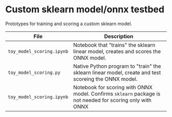 # Custom sklearn model/onnx testbed

Prototypes for training and scoring a custom sklearn model.

| File                      | Description                                                                                                |
|---------------------------|------------------------------------------------------------------------------------------------------------|
| `toy_model_scoring.ipynb` | Notebook that "trains" the sklearn linear model, creates and scores the ONNX model.                        |
| `toy_model_scoring.py`    | Native Python program to "train" the sklearn linear model, create and test scoreing the ONNX model.        |
|`toy_model_scoring.ipynb`| Notebook for scoring with ONNX model.  Confirms `sklearn` package is not needed for scoring only with ONNX |

